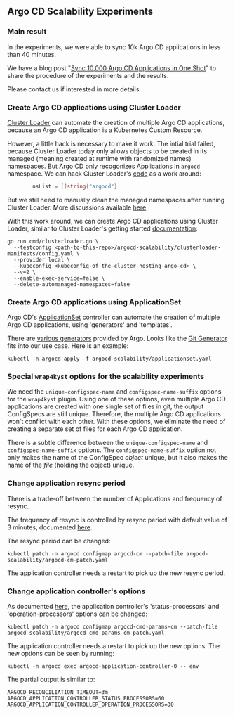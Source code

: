 ## Argo CD Scalability Experiments

### Main result
In the experiments, we were able to sync 10k Argo CD applications in less than 40 minutes.

We have a blog post "[Sync 10,000 Argo CD Applications in One Shot](https://itnext.io/sync-10-000-argo-cd-applications-in-one-shot-bfcda04abe5b)"
to share the procedure of the experiments and the results.

Please contact us if interested in more details.

### Create Argo CD applications using Cluster Loader
[Cluster Loader](https://github.com/kubernetes/perf-tests/tree/master/clusterloader2) can automate the creation of multiple Argo CD applications, because an Argo CD application is a Kubernetes Custom Resource.

However, a little hack is necessary to make it work. The intial trial failed, because Cluster Loader today only allows objects to be created in its managed (meaning created at runtime with randomized names) namespaces. But Argo CD only recogonizes Applications in `argocd` namespace. We can hack Cluster Loader's [code](https://github.com/kubernetes/perf-tests/blob/8a0c339a42a6f0419a10fd3a701a8284c37511f3/clusterloader2/pkg/test/simple_test_executor.go#L181) as a work around:
```go
        nsList = []string{"argocd"}
```
But we still need to manually clean the managed namespaces after running Cluster Loader.
More discussions available [here](https://kubernetes.slack.com/archives/C09QZTRH7/p1657089711061019).

With this work around, we can create Argo CD applications using Cluster Loader, similar to Cluster Loader's getting started [documentation](https://github.com/kubernetes/perf-tests/blob/master/clusterloader2/docs/GETTING_STARTED.md#execute-test):
```shell
go run cmd/clusterloader.go \
  --testconfig <path-to-this-repo>/argocd-scalability/clusterloader-manifests/config.yaml \
  --provider local \
  --kubeconfig <kubeconfig-of-the-cluster-hosting-argo-cd> \
  --v=2 \
  --enable-exec-service=false \
  --delete-automanaged-namespaces=false
```

### Create Argo CD applications using ApplicationSet
Argo CD's [ApplicationSet](https://argo-cd.readthedocs.io/en/stable/user-guide/application-set/) controller can automate the creation of multiple Argo CD applications, using 'generators' and 'templates'.

There are [various generators](https://argo-cd.readthedocs.io/en/stable/operator-manual/applicationset/Generators/) provided by Argo.
Looks like the [Git Generator](https://argo-cd.readthedocs.io/en/stable/operator-manual/applicationset/Generators-Git/) fits into our use case.
Here is an example:
```shell
kubectl -n argocd apply -f argocd-scalability/applicationset.yaml
```

### Special `wrap4kyst` options for the scalability experiments
We need the `unique-configspec-name` and `configspec-name-suffix` options for the `wrap4kyst` plugin.
Using one of these options, even multiple Argo CD applications are created with one single set of files in git, the output ConfigSpecs are still unique.
Therefore, the multiple Argo CD applications won't conflict with each other.
With these options, we eliminate the need of creating a separate set of files for each Argo CD application.

There is a subtle difference between the `unique-configspec-name` and `configspec-name-suffix` options.
The `configspec-name-suffix` option not only makes the name of the ConfigSpec _object_ unique, but it also makes the name of the _file_ (holding the object) unique.

### Change application resync period
There is a trade-off between the number of Applications and frequency of resync.

The frequency of resync is controlled by resync period with default value of 3 minutes, documented [here](https://argo-cd.readthedocs.io/en/stable/operator-manual/high_availability/#argocd-application-controller).

The resync period can be changed:
```shell
kubectl patch -n argocd configmap argocd-cm --patch-file argocd-scalability/argocd-cm-patch.yaml
```
The application controller needs a restart to pick up the new resync period.

### Change application controller's options
As documented [here](https://argo-cd.readthedocs.io/en/stable/operator-manual/high_availability/#argocd-application-controller), the application controller's 'status-processors' and 'operation-processors' options can be changed:
```shell
kubectl patch -n argocd configmap argocd-cmd-params-cm --patch-file argocd-scalability/argocd-cmd-params-cm-patch.yaml
```
The application controller needs a restart to pick up the new options.
The new options can be seen by running:
```shell
kubectl -n argocd exec argocd-application-controller-0 -- env
```
The partial output is similar to:
```
ARGOCD_RECONCILIATION_TIMEOUT=3m
ARGOCD_APPLICATION_CONTROLLER_STATUS_PROCESSORS=60
ARGOCD_APPLICATION_CONTROLLER_OPERATION_PROCESSORS=30
```
